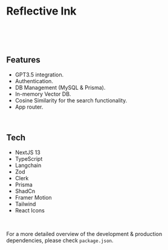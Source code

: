 # Reflective Ink

<!-- <div style="display: flex">
<img src='./public/sample-v.png' height='450px' width='200px' alt='mobile viewport - portrait mode'/>&nbsp;&nbsp;
&nbsp;&nbsp;<img style="align-self: center" src='./public/sample-h.png' height='350px' width='500px'alt='tablet viewport - landscape mode'/>
</div> -->

<br>
<br>

<!-- A React-based, fully responsive website that uses JSON data and combines creative & responsive design along with, high-end audio gear.

This project was a lovely opportunity to follow a provided, structured Figma design and bring to life. The main challenge was implementing the design and its nuances, with drastic changes to the layout in terms of responsiveness, adding a certain degree of complexity, especiallly when trying to maintain DRY code.

It implements lazy loading and it is based on TypeScript, React Router, Redux Toolkit, Styled Components and Framer Motion. For a detailed overview, please have a look at the [**Features**](#features) & [**Tech**](#tech) section.

**Note**: All of the image assets, along with the design files were provided by Frontend Mentor, as part of the [_Audiophile e-commerce website_](https://www.frontendmentor.io/challenges/audiophile-ecommerce-website-C8cuSd_wx) challenge. -->

<br>

<!-- ## Installation

As this project was bootstrapped with React, the following scripts are available:

**Install** the dependencies:

```
npm install
```

Run the app in **development** mode:

```
npm start
```

<br> -->

## <a id='features'></a>Features

- GPT3.5 integration.
- Authentication.
- DB Management (MySQL & Prisma).
- In-memory Vector DB.
- Cosine Similarity for the search functionality.
- App router.

<br>

## <a id='tech'></a>Tech

- NextJS 13
- TypeScript
- Langchain
- Zod
- Clerk
- Prisma
- ShadCn
- Framer Motion
- Tailwind
- React Icons

<br>

For a more detailed overview of the development & production dependencies, please check `package.json`.

<br>

<!-- ## Live Version

<https://developedbygeo.github.io/Audiophile/>

<br> -->
